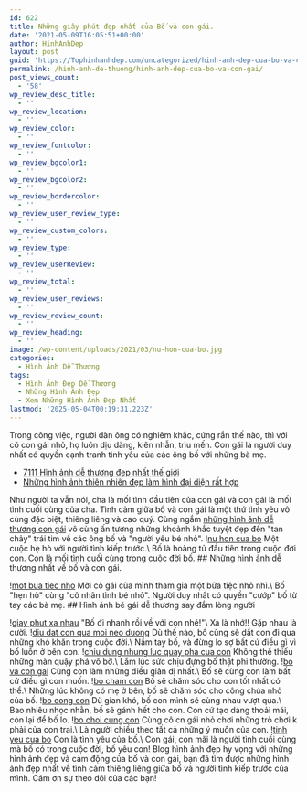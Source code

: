 ```yaml
---
id: 622
title: Những giây phút đẹp nhất của Bố và con gái.
date: '2021-05-09T16:05:51+00:00'
author: HinhAnhDep
layout: post
guid: 'https://Tophinhanhdep.com/uncategorized/hinh-anh-dep-cua-bo-va-con-gai/'
permalink: /hinh-anh-de-thuong/hinh-anh-dep-cua-bo-va-con-gai/
post_views_count:
  - '58'
wp_review_desc_title:
  - ''
wp_review_location:
  - ''
wp_review_color:
  - ''
wp_review_fontcolor:
  - ''
wp_review_bgcolor1:
  - ''
wp_review_bgcolor2:
  - ''
wp_review_bordercolor:
  - ''
wp_review_user_review_type:
  - ''
wp_review_custom_colors:
  - ''
wp_review_type:
  - ''
wp_review_userReview:
  - ''
wp_review_total:
  - ''
wp_review_user_reviews:
  - ''
wp_review_review_count:
  - ''
wp_review_heading:
  - ''
image: /wp-content/uploads/2021/03/nu-hon-cua-bo.jpg
categories:
  - Hình Ảnh Dễ Thương
tags:
  - Hình Ảnh Đẹp Dễ Thương
  - Những Hình Ảnh Đẹp
  - Xem Những Hình Ảnh Đẹp Nhất
lastmod: '2025-05-04T00:19:31.223Z'
---
```

Trong công việc, người đàn ông có nghiêm khắc, cứng rắn thế nào, thì với cô con gái nhỏ, họ luôn dịu dàng, kiên nhẫn, trìu mến. Con gái là người duy nhất có quyền cạnh tranh tình yêu của các ông bố với những bà mẹ.

- [7111 Hình ảnh dễ thương đẹp nhất thế giới](https://tophinhanhdep.com/hinh-anh-de-thuong/nhung-hinh-anh-de-thuong-dep-nhat/)
- [Những hình ảnh thiên nhiên đẹp làm hình đại diện rất hợp](https://tophinhanhdep.com/anh-avatar/nhung-hinh-anh-dep-cua-thien-nhien-dep-nhat-nam-2017/)

Như người ta vẫn nói, cha là mối tình đầu tiên của con gái và con gái là mối tình cuối cùng của cha. Tình cảm giữa bố và con gái là một thứ tình yêu vô cùng đặc biệt, thiêng liêng và cao quý. Cùng ngắm [những hình ảnh dễ thương con gái](https://tophinhanhdep.com/hinh-anh-de-thuong/hinh-anh-dep-cua-bo-va-con-gai/) vô cùng ấn tượng những khoảnh khắc tuyệt đẹp đến "tan chảy" trái tim về các ông bố và "người yêu bé nhỏ". \![nu hon cua bo](https://tophinhanhdep.com/wp-content/uploads/2021/03/nu-hon-cua-bo.jpg) Một cuộc hẹ hò với người tình kiếp trước.\ Bố là hoàng tử đầu tiên trong cuộc đời con. Con là mối tình cuối cùng trong cuộc đời bố. ## Những hình ảnh dễ thương nhất về bố và con gái.

\![mot bua tiec nho](https://tophinhanhdep.com/wp-content/uploads/2021/03/mot-bua-tiec-nho.jpg) Mời cô gái của mình tham gia một bữa tiệc nhỏ nhỉ.\ Bố "hẹn hò" cùng "cô nhân tình bé nhỏ". Người duy nhất có quyền "cướp" bố từ tay các bà mẹ. ## Hình ảnh bé gái dễ thương say đắm lòng người

\![giay phut xa nhau](https://tophinhanhdep.com/wp-content/uploads/2021/03/giay-phut-xa-nhau.jpg) "Bố đi nhanh rồi về với con nhé!"\ Xa là nhớ!! Gặp nhau là cười. \![diu dat con qua moi neo duong](https://tophinhanhdep.com/wp-content/uploads/2021/03/diu-dat-con-qua-moi-neo-duong.jpg) Dù thế nào, bố cũng sẽ dắt con đi qua những khó khăn trong cuộc đời.\ Nắm tay bố, và đừng lo sợ bất cứ điều gì vì bố luôn ở bên con. \![chiu dung nhung luc quay pha cua con](https://tophinhanhdep.com/wp-content/uploads/2021/03/chiu-dung-nhung-luc-quay-pha-cua-con.jpg) Không thể thiếu những màn quậy phá vô bờ.\ Lắm lúc sức chịu đựng bố thật phi thường. \![bo va con gai](https://tophinhanhdep.com/wp-content/uploads/2021/03/bo-va-con-gai.jpg) Cùng con làm những điều giản dị nhất.\ Bố sẽ cùng con làm bất cứ điều gì con muốn. \![bo cham con](https://tophinhanhdep.com/wp-content/uploads/2021/03/bo-cung-con.jpg) Bố sẽ chăm sóc cho con tốt nhất có thể.\ Những lúc không có mẹ ở bên, bố sẽ chăm sóc cho công chúa nhỏ của bố. \![bo cong con](https://tophinhanhdep.com/wp-content/uploads/2021/03/bo-cong-con.jpg) Dù gian khó, bố con mình sẽ cùng nhau vượt qua.\ Bao nhiêu nhọc nhằn, bố sẽ gánh hết cho con. Con cứ tạo dáng thoải mái, còn lại để bố lo. \![bo choi cung con](https://tophinhanhdep.com/wp-content/uploads/2021/03/bo-choi-cung-con.jpg) Cùng cô cn gái nhỏ chơi những trò chơi k phải của con trai.\ Là người chiều theo tất cả những ý muốn của con. \![tinh yeu cua bo](https://tophinhanhdep.com/wp-content/uploads/2021/03/tinh-yeu-cua-bo.jpg) Con là tình yêu của bố.\ Con gái, con mãi là người tình cuối cùng mà bố có trong cuộc đời, bố yêu con! Blog hình ảnh đẹp hy vọng với những hình ảnh đẹp và cảm động của bố và con gái, bạn đã tìm được những hình ảnh đẹp nhất về tình cảm thiêng liêng giữa bố và người tình kiếp trước của mình. Cám ơn sự theo dõi của các bạn!
